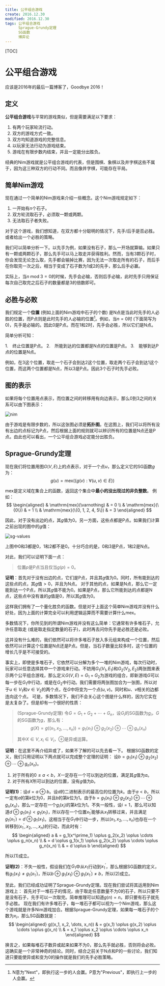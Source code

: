 ```yaml
---
title: 公平组合游戏
create: 2016.12.30
modified: 2016.12.30
tags: 公平组合游戏
      Sprague-Grundy定理
      SG函数
      博弈论
---
```


[TOC]
# 公平组合游戏
应该是2016年的最后一篇博客了，Goodbye 2016！

## 定义
**公平组合游戏**与平常的游戏类似，但是需要满足以下要求：

1. 有两个玩家轮流行动。
2. 双方的游戏方式一致。
3. 双方均知道游戏的完整信息。
4. 以玩家无法行动为游戏结束。
5. 游戏在有限步数内结束，并且一定能分出胜负。

经典的Nim游戏就是公平组合游戏的代表，但是围棋、象棋以及井字棋这些不属于，因为这三种双方的行动不同。而且像井字棋，可能存在平局。

## 简单Nim游戏
现在通过一个简单的Nim游戏来介绍一些概念。这个Nim游戏规定如下：

1. 一开始有$n$个石子。
2. 双方轮流取石子，必须取一颗或两颗。
3. 无法取石子者失败。

对于这个游戏，我们想知道，在双方都十分聪明的情况下，先手/后手是否必胜。或者给出一个必胜的策略。

我们可以简单分析一下。以先手为例，如果没有石子，那么一开场就算输。如果只有一颗或两颗石子，那么先手可以马上取走并获得胜利。然而，当有$3$颗石子时，你会发现无论怎么取，先手都会输掉比赛，因为无法一次取走所有的石子，而后手在你取完一次之后，相当于变成了石子数为$1$或$2$的先手，那么后手必赢。

实际上，当$n \;\mathrm{mod}\; 3 = 0$的时候，先手会必输，否则后手必输，此时先手只用保证每次自己取完之后石子的数量都是$3$的倍数即可。

## 必胜与必败
我们规定一个**位置** (例如上面的Nim游戏中石子的个数) 是$\mathrm{N}$点是当此时先手的人必胜的位置，而$\mathrm{P}$点则是此时先手的人必输的位置[^n-and-p]。例如，当$n = 0$时 (下面简写为$0$)，先手是必输的。因此$0$是$\mathrm{P}$点。而在$1$和$2$时，先手会必胜，所以它们是$\mathrm{N}$点。

[^n-and-p]: N意为"Next"，即执行这一步的人会赢。P意为"Previous"，即执行上一步的人会赢。

简单分析可知：

1.　终止位置是$\mathrm{P}$点。
2.　所能到达的位置都是$\mathrm{N}$点的位置是$\mathrm{P}$点。
3.　能够到达$\mathrm{P}$点的位置是$\mathrm{N}$点。

例如，在$3$这个位置，取走一个石子会到达$2$这个位置，取走两个石子会到达$1$这个位置，而这两个位置都是$\mathrm{N}$点，所以$3$是$\mathrm{P}$点。因此$3$个石子时先手必败。

## 图的表示
如果将每个位置用点表示，而位置之间的转移用有向边表示，那么$0$到$3$之间的关系可以由下图表示：

![nim](https://git.oschina.net/riteme/blogimg/raw/master/sg/nim.svg)

由于游戏是有限步数的，所以这张图必须是**拓扑图**。在这图上，我们可以将所有没有出边的点标记为$\mathrm{P}$点，然后根据上面的规则就可以辨识所有的位置是$\mathrm{N}$点还是$\mathrm{P}$点。由此也可以看出，一个公平组合游戏必定能分出胜负。

## Sprague-Grundy定理
现在我们将位置用图$G(V, E)$上的点表示，对于一个点$u$，那么定义它的SG函数$g$为：
$$
g(u) = \mathrm{mex}(\{g(v) : \forall (u, v) \in E\})
$$

$\mathrm{mex}$是定义域在集合上的函数，返回这个集合中**最小的没出现过的非负整数**。
例如：
$$
\begin{aligned}
& \mathrm{mex}(\varnothing) & = 0 \\
& \mathrm{mex}(\{0\}) & = 1 \\
& \mathrm{mex}(\{0, 1, 2, 4, 5\}) & = 3
\end{aligned}
$$

因此，对于没有出边的点，其$g$值为$0$。另一方面，这些点都是$\mathrm{P}$点。如果我们计算之前出现的图中的$g$值：

![sg-values](https://git.oschina.net/riteme/blogimg/raw/master/sg/sg-1.svg)

上图中$0$和$3$都是$0$，$1$和$2$都不是$0$。十分巧合的是，$0$和$3$是$\mathrm{P}$点，$1$和$2$是$\mathrm{N}$点。

对此，我们可以证明下面一点：

> 位置$p$是$\mathrm{P}$点当且仅当$g(p) = 0$。

**证明**：首先对于没有出边的点，它们是$\mathrm{P}$点，并且其$g$值为$0$。同时，所有能到达的这些点的点，其$g$值$\gt 0$，并且为$\mathrm{N}$点。
对于其他的点，如果是$\mathrm{N}$点，那么它一定能到达一个$\mathrm{P}$点，所以其$g$值不能为$0$。如果是$\mathrm{P}$点，那么它所能到达的点都是$\mathrm{N}$点，这些点中没有谁的$g$值是$0$，所以其$g$值为$0$。

这样我们拥有了一个量化胜负的函数。但是对于上面这个简单Nim游戏并没有什么好处，因为上面的计算完全可以利用逻辑运算而不需要计算什么$\mathrm{mex}$。

多数情况下，你所见到的所谓Nim游戏并没有这么简单：它通常有许多堆石子，允许任意取走 (或是取走指定数量的石子)，此时再去问你先手是必胜还是必败。

这并没有什么难的，我们依然可以将许多堆石子放入多元组来构成一个位置，然后依然可以计算这个位置是$\mathrm{N}$点还是$\mathrm{P}$点。但是，当石子数量比较多时，这个位置的增长几乎是不可接受的。

事实上，即使是多堆石子，它依然可以分解为多个一堆的Nim游戏，每次行动时，玩家可以任意选择其中一个游戏来行动。不妨用$G_1(V_1, E_1)$和$G_2(V_2, E_2)$两张图来表示两个公平组合游戏，那么定义$G(V, E) = G_1 + G_2$为游戏的组合，即新游戏$G$可以每一步在$G_1$中行动，或是在$G_2$中行动。我们需要将两张图加合为一张图，所以对于$u \in V_1$和$v \in V_2$的两个点，在$G$中将变为一个点$(u, v)$。同时和$u$、$v$相关的边都连向这个点。
可是，多数情况下，我们不会关心这个图是什么样的，因为它实在是太复杂了。但是却有一个很好的性质：

> (Sprague-Grundy定理)
> 令$G = G_1 + G_2 + \cdots + G_n$，设$G_i$的SG函数为$g_i$，$G$的SG函数为$g$，那么有：
> $$ g(X) = g((x_1, x_2, \dots, x_n)) = g_1(x_1) \oplus g_2(x_2) \oplus \cdots \oplus g_n(x_n) $$
> 
> 其中$X \in V, x_i \in V_i$，$\oplus$是异或运算。

**证明**：在这里不再介绍异或了，如果不了解的可以先去看一下。
根据SG函数的定义，我们只用证明以下两点就可以完成整个定理的证明：
设$b = g_1(x_1) \oplus g_2(x_2) \oplus \cdots \oplus g_n(x_n)$。

1. 对于所有的$0 \leqslant a \lt b$，$X$一定存在一个可以到达的位置，满足其$g$值为$a$。
2. 对于所有$X$所可以到达的位置，没有$g$值为$b$。

**证明$(1)$**：设$d = a \oplus b$。设$d$的二进制表示的最高位的位置为$k$。由于$a \lt b$，所以一定有$a$的第$k$位为$0$，并且$b$的第$k$位为$1$。由于$b = g_1(x_1) \oplus g_2(x_2) \oplus \cdots \oplus g_n(x_n)$，那么一定存在一个$g_i(x_i)$的第$k$位为$1$。不失一般性，设$i = 1$，那么可以知道$d \oplus g_1(x_1) \lt g_1(x_1)$，所以存在一个位置$x^\prime_1$能够从$x_1$转移过来，并且满足$g_1(x^\prime_1) = d \oplus g_1(x_1)$。这相当于在$G_1$中行动一步，所以$(x_1, x_2, \dots, x_n)$也存在一个转移到$(x^\prime_1, x_2, \dots, x_n)$的行动，而此时有：
$$
\begin{aligned}
a & = g_1(x^\prime_1) \oplus g_2(x_2) \oplus \cdots \oplus g_n(x_n) \\
& = d \oplus g_1(x_1) \oplus g_2(x_2) \oplus \cdots \oplus g_n(x_n) \\
& = d \oplus b
\end{aligned}
$$

所以$(1)$成立。

**证明$(2)$**：不失一般性，假设我们在$G_1$中从$x_1$行动到$x^\prime_1$，那么根据SG函数的定义，有$g_1(x_1) \neq g_1(x^\prime_1)$，所以$b \oplus g_1(x_1) \oplus g_1(x^\prime_1) \neq b$，所以$(2)$成立。

至此，我们已经成功证明了Sprague-Grundy定理。现在我们尝试将其运用到Nim游戏上：
首先对于一堆石子的情况，由于取走任意数量不为$0$的石子，所以只要不是没有石子，先手可以一次取完。简单推理可以知道$g(n) = n$。即只要有石子就先手必胜。
现在我们有许多堆石子，每一堆石子都可以视为一个Nim游戏，那么这个游戏就是许多Nim游戏加合。根据Sprague-Grundy定理，如果每一堆石子的个数为$x_i$，那么SG函数就是：
$$
\begin{aligned}
g((x_1, x_2, \dots, x_n)) & = g(x_1) \oplus g(x_2) \oplus \cdots \oplus g(x_n)  \\
& = x_1 \oplus x_2 \oplus \cdots \oplus x_n
\end{aligned}
$$

换言之，如果每堆石子数异或起来如果不为$0$，那么先手就必胜，否则将会必败。这确实是一个非常神奇的结论。同时，结合之前关于$\mathrm{N}$点和$\mathrm{P}$的一些讨论，我们知道只要能使异或和变为$0$的操作就是我们的先手必胜策略。
